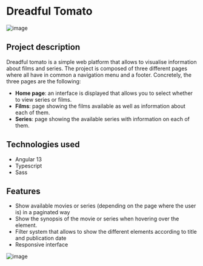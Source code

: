 # Dreadful Tomato

![image](https://user-images.githubusercontent.com/52936547/209881878-36288987-91fc-4173-8186-468f075643a2.png)

## Project description

Dreadful tomato is a simple web platform that allows to visualise information about films and series. The project is composed of three different pages where all have in common a navigation menu and a footer. Concretely, the three pages are the following: 

- **Home page**: an interface is displayed that allows you to select whether to view series or films.
- **Films**: page showing the films available as well as information about each of them.
- **Series**: page showing the available series with information on each of them.

## Technologies used

- Angular 13
- Typescript
- Sass

## Features

- Show available movies or series (depending on the page where the user is) in a paginated way 
- Show the synopsis of the movie or series when hovering over the element.
- Filter system that allows to show the different elements according to title and publication date
- Responsive interface

![image](https://user-images.githubusercontent.com/52936547/209882206-8e2e8bf0-0087-4202-9007-f8238d631868.png)




